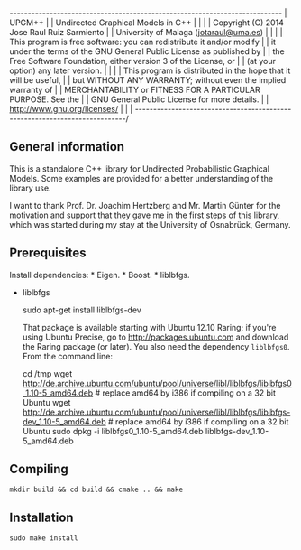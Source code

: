 *---------------------------------------------------------------------------*
 |                               UPGM++                                      |
 |                   Undirected Graphical Models in C++                      |
 |                                                                           |
 |              Copyright (C) 2014 Jose Raul Ruiz Sarmiento                  |
 |                 University of Malaga (jotaraul@uma.es)                    |
 |                                                                           |
 |   This program is free software: you can redistribute it and/or modify    |
 |   it under the terms of the GNU General Public License as published by    |
 |   the Free Software Foundation, either version 3 of the License, or       |
 |   (at your option) any later version.                                     |
 |                                                                           |
 |   This program is distributed in the hope that it will be useful,         |
 |   but WITHOUT ANY WARRANTY; without even the implied warranty of          |
 |   MERCHANTABILITY or FITNESS FOR A PARTICULAR PURPOSE.  See the           |
 |   GNU General Public License for more details.                            |
 |   <http://www.gnu.org/licenses/>                                          |
 |                                                                           |
 *---------------------------------------------------------------------------*/

General information
-------------------

This is a standalone C++ library for Undirected Probabilistic Graphical Models. Some examples are provided for a better understanding of the library use.

I want to thank Prof. Dr. Joachim Hertzberg and Mr. Martin Günter for the motivation and support that they gave me in the first steps of this library, which was started during my stay at the University of Osnabrück, Germany.

Prerequisites
-------------

Install dependencies:
	* Eigen.
	* Boost.
	* liblbfgs.

- liblbfgs

    sudo apt-get install liblbfgs-dev

  That package is available starting with Ubuntu 12.10 Raring; if you're using
  Ubuntu Precise, go to http://packages.ubuntu.com and download the Raring
  package (or later). You also need the dependency `liblbfgs0`. From the command line:

    cd /tmp
    wget http://de.archive.ubuntu.com/ubuntu/pool/universe/libl/liblbfgs/liblbfgs0_1.10-5_amd64.deb     # replace amd64 by i386 if compiling on a 32 bit Ubuntu
    wget http://de.archive.ubuntu.com/ubuntu/pool/universe/libl/liblbfgs/liblbfgs-dev_1.10-5_amd64.deb  # replace amd64 by i386 if compiling on a 32 bit Ubuntu
    sudo dpkg -i liblbfgs0_1.10-5_amd64.deb liblbfgs-dev_1.10-5_amd64.deb


Compiling
---------

    mkdir build && cd build && cmake .. && make

Installation
------------

    sudo make install
